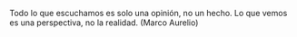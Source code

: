Todo lo que escuchamos es solo una opinión, no un hecho. Lo que vemos es una perspectiva, no la realidad. (Marco Aurelio)
